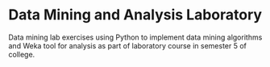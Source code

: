 # Data Mining and Analysis Laboratory
Data mining lab exercises using Python to implement data mining algorithms and Weka tool for analysis as part of laboratory course in semester 5 of college.
